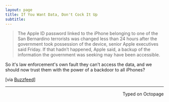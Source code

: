 ```yaml
---
layout: page
title: If You Want Data, Don't Cock It Up
subtitle:
---
```


> The Apple ID password linked to the iPhone belonging to one of the San Bernardino terrorists was changed less than 24 hours after the government took possession of the device, senior Apple executives said Friday. If that hadn’t happened, Apple said, a backup of the information the government was seeking may have been accessible.

So it's law enforcement's own fault they can't access the data, and we should now trust them with the power of a backdoor to all iPhones?

[via [Buzzfeed](http://www.buzzfeed.com/johnpaczkowski/apple-terrorists-appleid-passcode-changed-in-government-cust#.vfjXJnvR4d)]

---
<p align="right">Typed on Octopage</p>

